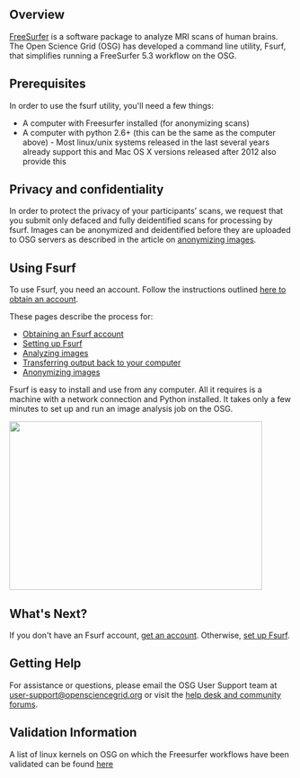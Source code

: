 [title]: - "Introduction to Fsurf and FreeSurfer"



## Overview

[FreeSurfer](http://freesurfer.net/) is a software package to analyze MRI scans of human brains. The Open Science Grid (OSG) has developed a command line utility, Fsurf, that simplifies running a FreeSurfer 5.3 workflow on the OSG.  

## Prerequisites
In order to use the fsurf utility, you'll need a few things:
* A computer with Freesurfer installed (for anonymizing scans)
* A computer with python 2.6+ (this can be the same as the computer above) - Most linux/unix systems released in the last several years already support this and Mac OS X versions released after 2012 also provide this

## Privacy and confidentiality
In order to protect the privacy of your participants’ scans, we request that you submit only defaced and fully deidentified scans for processing by fsurf. Images can be anonymized and deidentified before they are uploaded to OSG servers as described in the article on [anonymizing images](https://support.opensciencegrid.org/solution/articles/12000008493-anonymizing-images).

## Using Fsurf

To use Fsurf, you need an account. Follow the instructions outlined [here to obtain an account](https://support.opensciencegrid.org/support/solutions/articles/12000008487-request-a-fsurf-account-).

These pages describe the process for:

* [Obtaining an Fsurf account](https://support.opensciencegrid.org/support/solutions/articles/12000008487-request-a-fsurf-account-)
* [Setting up Fsurf](https://support.opensciencegrid.org/support/solutions/articles/12000008488-set-up-fsurf-on-your-laptop)
* [Analyzing images](https://support.opensciencegrid.org/support/solutions/articles/12000008490-anlysis-of-a-brain-mri-scan)
* [Transferring output back to your computer](https://support.opensciencegrid.org/support/solutions/articles/12000008491-managing-your-output-files)
* [Anonymizing images](https://support.opensciencegrid.org/solution/articles/12000008493-anonymizing-images)

Fsurf is easy to install and use from any computer. All it requires is a machine with a network connection and Python installed.  It takes only a few minutes to set up and run an image analysis job on the OSG.  

<img src="https://raw.githubusercontent.com/OSGConnect/connectbook/master/FsurfRemote/Figs/FsurfTool.png" width="450px" height="300px" />

## What's Next?
If you don't have an Fsurf account, 
[get an account](https://support.opensciencegrid.org/solution/articles/12000008487-requesting-an-fsurf-account). 
Otherwise, [set up Fsurf](https://support.opensciencegrid.org/solution/articles/12000008488-set-up-fsurf-on-your-laptop). 

## Getting Help
For assistance or questions, please email the OSG User Support team  at [user-support@opensciencegrid.org](mailto:user-support@opensciencegrid.org) or visit the [help desk and community forums](http://support.opensciencegrid.org).

## Validation Information
A list of linux kernels on OSG  on which the Freesurfer workflows have been validated can be found [here](https://support.opensciencegrid.org/support/solutions/articles/12000008494-freesurfer-validation-on-the-osg-)


